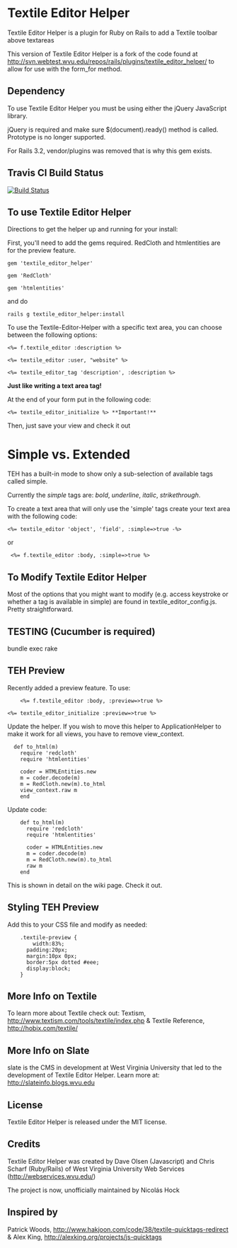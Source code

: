 Textile Editor Helper 
==========================

Textile Editor Helper is a plugin for Ruby on Rails to add a Textile toolbar above textareas
	
This version of Textile Editor Helper is a fork of the code found at http://svn.webtest.wvu.edu/repos/rails/plugins/textile_editor_helper/ to allow for use with the form_for method. 

Dependency
----------

To use Textile Editor Helper you must be using either the jQuery JavaScript library. 

jQuery is required and make sure $(document).ready() method is called. Prototype is no longer supported. 

For Rails 3.2, vendor/plugins was removed that is why this gem exists.

Travis CI Build Status
-----------------------

[![Build Status](https://secure.travis-ci.org/bridgeutopia/textile_editor_helper.png)](http://travis-ci.org/bridgeutopia/textile_editor_helper)


To use Textile Editor Helper
----------------------------

Directions to get the helper up and running for your install:

First, you'll need to add the gems required. RedCloth and htmlentities are for the preview feature. 

`gem 'textile_editor_helper'`

`gem 'RedCloth'`

`gem 'htmlentities'`

and do

`rails g textile_editor_helper:install`

To use the Textile-Editor-Helper with a specific text area, you can choose between the following options:

    <%= f.textile_editor :description %>

    <%= textile_editor :user, "website" %>

    <%= textile_editor_tag 'description', :description %>

**Just like writing a text area tag!**

At the end of your form put in the following code:

    <%= textile_editor_initialize %> **Important!**


Then, just save your view and check it out


Simple vs. Extended
===================

TEH has a built-in mode to show only a sub-selection of available tags called simple. 

Currently the _simple_ tags are: _bold_, _underline_, _italic_, _strikethrough_.

To create a text area that will only use the 'simple' tags create your text area with the following code:

    <%= textile_editor 'object', 'field', :simple=>true -%>

or
		
	 <%= f.textile_editor :body, :simple=>true %>


To Modify Textile Editor Helper
-------------------------------

Most of the options that you might want to modify (e.g. access keystroke or whether a tag is available in simple) are found in textile_editor_config.js. Pretty straightforward.

TESTING (Cucumber is required)
--------------------
bundle exec rake

TEH Preview
--------------------
Recently added a preview feature. To use: 

		<%= f.textile_editor :body, :preview=>true %>
		
    <%= textile_editor_initialize :preview=>true %> 

Update the helper. If you wish to move this helper to ApplicationHelper to make it work for all views, you have to remove view_context.

	  def to_html(m)
	    require 'redcloth'
	    require 'htmlentities'

	    coder = HTMLEntities.new
	    m = coder.decode(m)
	    m = RedCloth.new(m).to_html 
	    view_context.raw m
		end
		
Update code:

		def to_html(m)
		  require 'redcloth'
		  require 'htmlentities'

		  coder = HTMLEntities.new
		  m = coder.decode(m)
		  m = RedCloth.new(m).to_html 
		  raw m
		end
		
This is shown in detail on the wiki page. Check it out. 

Styling TEH Preview
--------------------
Add this to your CSS file and modify as needed: 

		.textile-preview {
			width:83%;
		  padding:20px;
		  margin:10px 0px;
		  border:5px dotted #eee;
		  display:block;
		}


More Info on Textile
--------------------

To learn more about Textile check out: Textism, http://www.textism.com/tools/textile/index.php & Textile Reference, http://hobix.com/textile/


More Info on Slate
------------------

slate is the CMS in development at West Virginia University that led to the development of Textile Editor Helper. Learn more at: http://slateinfo.blogs.wvu.edu


License
-------
Textile Editor Helper is released under the MIT license.


Credits
-------

Textile Editor Helper was created by Dave Olsen (Javascript) and Chris Scharf (Ruby/Rails) of West Virginia University Web Services (http://webservices.wvu.edu/)

The project is now, unofficially maintained by Nicolás Hock 

Inspired by
-----------

Patrick Woods, http://www.hakjoon.com/code/38/textile-quicktags-redirect & 
Alex King, http://alexking.org/projects/js-quicktags
